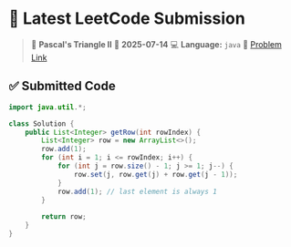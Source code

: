 # 🧠 Latest LeetCode Submission

> 📌 **Pascal's Triangle II**
> 📅 **2025-07-14**
> 💻 **Language:** `java`
> 🔗 [Problem Link](https://leetcode.com/problems/pascals-triangle-ii/)

## ✅ Submitted Code

```java
import java.util.*;

class Solution {
    public List<Integer> getRow(int rowIndex) {
        List<Integer> row = new ArrayList<>();
        row.add(1);
        for (int i = 1; i <= rowIndex; i++) {
            for (int j = row.size() - 1; j >= 1; j--) {
                row.set(j, row.get(j) + row.get(j - 1));
            }
            row.add(1); // last element is always 1
        }
        
        return row;
    }
}

```

<!-- Updated: 2025-07-15 05:44:58.574272 -->
